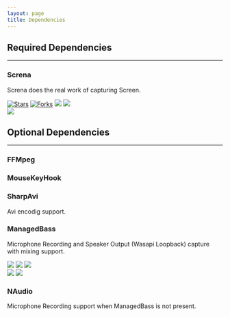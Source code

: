 ```yaml
---
layout: page
title: Dependencies
---
```


## Required Dependencies
------------------------

### Screna
Screna does the real work of capturing Screen.

<a href="https://nuget.org/packages/Screna" id="ScrenaNuGet"></a>
[![Stars](https://img.shields.io/github/stars/MathewSachin/Screna.svg?style=flat-square)](https://github.com/MathewSachin/Screna/stargazers)
[![Forks](https://img.shields.io/github/forks/MathewSachin/Screna.svg?style=flat-square)](https://github.com/MathewSachin/Screna/fork)
<a href="https://github.com/MathewSachin/Screna/issues"><img src="https://img.shields.io/github/issues/MathewSachin/Screna.svg?style=flat-square"></a>
<a href="https://gratipay.com/Screna/"><img src="https://img.shields.io/gratipay/team/Screna.svg?style=flat-square"></a>            
<a href="https://ci.appveyor.com/project/MathewSachin/Screna"><img src="https://img.shields.io/appveyor/ci/MathewSachin/Screna.svg?style=flat-square"></a>

<script src="scripts/nugetDownloadsBadge.js"></script>

## Optional Dependencies
------------------------

### FFMpeg

### MouseKeyHook

### SharpAvi
Avi encodig support.

### ManagedBass
Microphone Recording and Speaker Output (Wasapi Loopback) capture with mixing support.

<a href="https://nuget.org/packages/ManagedBass" id="MBassNuGet"></a>
<a href="https://github.com/ManagedBass/ManagedBass/stargazers"><img src="https://img.shields.io/github/stars/ManagedBass/ManagedBass.svg?style=flat-square"></a>
<a href="https://github.com/ManagedBass/ManagedBass/fork"><img src="https://img.shields.io/github/forks/ManagedBass/ManagedBass.svg?style=flat-square"></a>
<a href="https://github.com/ManagedBass/ManagedBass/issues"><img src="https://img.shields.io/github/issues/ManagedBass/ManagedBass.svg?style=flat-square"></a>            
<a href="https://gratipay.com/ManagedBass/"><img src="https://img.shields.io/gratipay/team/ManagedBass.svg?style=flat-square"></a>
<a href="https://ci.appveyor.com/project/MathewSachin/managedbass"><img src="https://img.shields.io/appveyor/ci/MathewSachin/ManagedBass.svg?style=flat-square"></a>

### NAudio
Microphone Recording support when ManagedBass is not present.